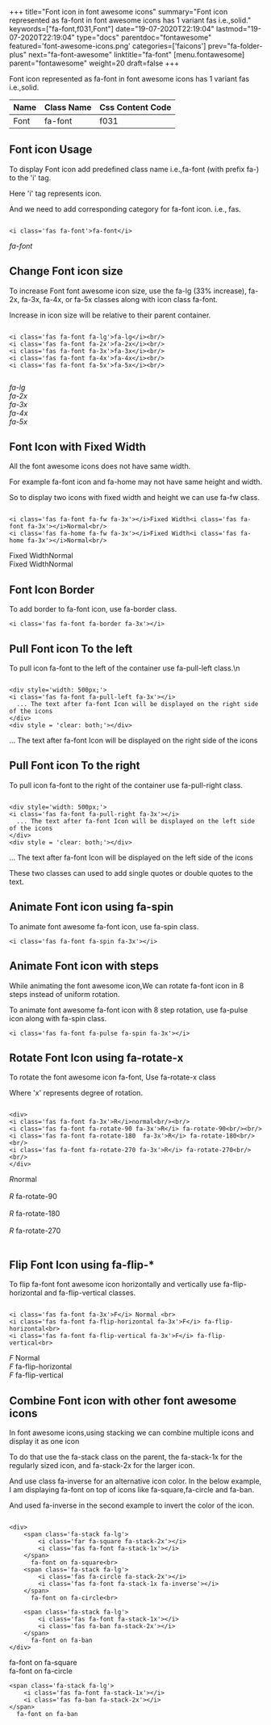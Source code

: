 +++
title="Font icon in font awesome icons"
summary="Font icon represented as fa-font in font awesome icons has 1 variant fas i.e.,solid."
keywords=["fa-font,f031,Font"]
date="19-07-2020T22:19:04"
lastmod="19-07-2020T22:19:04"
type="docs"
parentdoc="fontawesome"
featured='font-awesome-icons.png'
categories=['faicons']
prev="fa-folder-plus"
next="fa-font-awesome"
linktitle="fa-font"
[menu.fontawesome]
parent="fontawesome"
weight=20
draft=false
+++


Font icon represented as fa-font in font awesome icons has 1 variant fas i.e.,solid.

<div class='table-responsive'><table class='table'><thead><tr><th>Name</th><th>Class Name</th><th>Css Content Code</th></tr></thead><tbody><tr><td>Font</td><td>fa-font</td><td>f031</td></tr></tbody></table></div>



## Font icon Usage

To display Font icon add predefined class name i.e.,fa-font (with prefix fa-) to the 'i' tag.

Here 'i' tag represents icon.

And we need to add corresponding category for fa-font icon. i.e., fas.


```

<i class='fas fa-font'>fa-font</i>
```

<i class='fas fa-font'>fa-font</i>




## Change Font icon size
To increase Font font awesome icon size, use the fa-lg (33% increase), fa-2x, fa-3x, fa-4x, or fa-5x classes along with icon class fa-font.

Increase in icon size will be relative to their parent container. 

```

<i class='fas fa-font fa-lg'>fa-lg</i><br/>
<i class='fas fa-font fa-2x'>fa-2x</i><br/>
<i class='fas fa-font fa-3x'>fa-3x</i><br/>
<i class='fas fa-font fa-4x'>fa-4x</i><br/>
<i class='fas fa-font fa-5x'>fa-5x</i><br/>
            
```

<i class='fas fa-font fa-lg'>fa-lg</i><br/>
<i class='fas fa-font fa-2x'>fa-2x</i><br/>
<i class='fas fa-font fa-3x'>fa-3x</i><br/>
<i class='fas fa-font fa-4x'>fa-4x</i><br/>
<i class='fas fa-font fa-5x'>fa-5x</i><br/>
            



## Font Icon with Fixed Width 

All the font awesome icons does not have same width.

For example fa-font icon and fa-home may not have same height and width.

So to display two icons with fixed width and height we can use fa-fw class.


```

<i class='fas fa-font fa-fw fa-3x'></i>Fixed Width<i class='fas fa-font fa-3x'></i>Normal<br/>
<i class='fas fa-home fa-fw fa-3x'></i>Fixed Width<i class='fas fa-home fa-3x'></i>Normal<br/>
```

<i class='fas fa-font fa-fw fa-3x'></i>Fixed Width<i class='fas fa-font fa-3x'></i>Normal<br/>
<i class='fas fa-home fa-fw fa-3x'></i>Fixed Width<i class='fas fa-home fa-3x'></i>Normal<br/>



## Font Icon Border 

To add border to fa-font icon, use fa-border class.


```
<i class='fas fa-font fa-border fa-3x'></i>

```
<i class='fas fa-font fa-border fa-3x'></i>





## Pull Font icon To the left

To pull icon fa-font to the left of the container use fa-pull-left class.\n

```

<div style='width: 500px;'>
<i class='fas fa-font fa-pull-left fa-3x'></i>
  ... The text after fa-font Icon will be displayed on the right side of the icons
</div>
<div style = 'clear: both;'></div>
```

<div style='width: 500px;'>
<i class='fas fa-font fa-pull-left fa-3x'></i>
  ... The text after fa-font Icon will be displayed on the right side of the icons
</div>
<div style = 'clear: both;'></div>




## Pull Font icon To the right
To pull icon fa-font to the right of the container use fa-pull-right class.

```

<div style='width: 500px;'>
<i class='fas fa-font fa-pull-right fa-3x'></i>
  ... The text after fa-font Icon will be displayed on the left side of the icons
</div>
<div style = 'clear: both;'></div>
```

<div style='width: 500px;'>
<i class='fas fa-font fa-pull-right fa-3x'></i>
  ... The text after fa-font Icon will be displayed on the left side of the icons
</div>
<div style = 'clear: both;'></div>

These two classes can used to add single quotes or double quotes to the text.


## Animate Font icon using fa-spin
To animate font awesome fa-font icon, use fa-spin class.

```
<i class='fas fa-font fa-spin fa-3x'></i>
```
<i class='fas fa-font fa-spin fa-3x'></i>




## Animate Font icon with steps
While animating the font awesome icon,We can rotate fa-font icon in 8 steps instead of uniform rotation.

To animate font awesome fa-font icon with 8 step rotation, use fa-pulse icon along with fa-spin class.


```
<i class='fas fa-font fa-pulse fa-spin fa-3x'></i>

```
<i class='fas fa-font fa-pulse fa-spin fa-3x'></i>





## Rotate Font Icon using fa-rotate-x
To rotate the font awesome icon fa-font, Use fa-rotate-x class

Where 'x' represents degree of rotation.


```

<div>
<i class='fas fa-font fa-3x'>R</i>normal<br/><br/>
<i class='fas fa-font fa-rotate-90 fa-3x'>R</i> fa-rotate-90<br/><br/> 
<i class='fas fa-font fa-rotate-180  fa-3x'>R</i> fa-rotate-180<br/><br/> 
<i class='fas fa-font fa-rotate-270 fa-3x'>R</i> fa-rotate-270<br/><br/>
</div>
```

<div>
<i class='fas fa-font fa-3x'>R</i>normal<br/><br/>
<i class='fas fa-font fa-rotate-90 fa-3x'>R</i> fa-rotate-90<br/><br/> 
<i class='fas fa-font fa-rotate-180  fa-3x'>R</i> fa-rotate-180<br/><br/> 
<i class='fas fa-font fa-rotate-270 fa-3x'>R</i> fa-rotate-270<br/><br/>
</div>




## Flip Font Icon using fa-flip-*
To flip fa-font font awesome icon horizontally and vertically use fa-flip-horizontal and fa-flip-vertical classes. 

```

<i class='fas fa-font fa-3x'>F</i> Normal <br>
<i class='fas fa-font fa-flip-horizontal fa-3x'>F</i> fa-flip-horizontal<br>
<i class='fas fa-font fa-flip-vertical fa-3x'>F</i> fa-flip-vertical<br>
```

<i class='fas fa-font fa-3x'>F</i> Normal <br>
<i class='fas fa-font fa-flip-horizontal fa-3x'>F</i> fa-flip-horizontal<br>
<i class='fas fa-font fa-flip-vertical fa-3x'>F</i> fa-flip-vertical<br>




## Combine Font icon with other font awesome icons
In font awesome icons,using stacking we can combine multiple icons and display it as one icon 

To do that use the fa-stack class on the parent, the fa-stack-1x for the regularly sized icon, and fa-stack-2x for the larger icon.

And use class fa-inverse for an alternative icon color. 
In the below example, I am displaying fa-font on top of icons like fa-square,fa-circle and fa-ban.

And used fa-inverse in the second example to invert the color of the icon.

```

<div>
    <span class='fa-stack fa-lg'>
        <i class='far fa-square fa-stack-2x'></i>
        <i class='fas fa-font fa-stack-1x'></i>
    </span>
      fa-font on fa-square<br>
    <span class='fa-stack fa-lg'>
        <i class='fas fa-circle fa-stack-2x'></i>
        <i class='fas fa-font fa-stack-1x fa-inverse'></i>
    </span>
      fa-font on fa-circle<br>

    <span class='fa-stack fa-lg'>
        <i class='fas fa-font fa-stack-1x'></i>
        <i class='fas fa-ban fa-stack-2x'></i>
    </span>
      fa-font on fa-ban
</div>
```

<div>
    <span class='fa-stack fa-lg'>
        <i class='far fa-square fa-stack-2x'></i>
        <i class='fas fa-font fa-stack-1x'></i>
    </span>
      fa-font on fa-square<br>
    <span class='fa-stack fa-lg'>
        <i class='fas fa-circle fa-stack-2x'></i>
        <i class='fas fa-font fa-stack-1x fa-inverse'></i>
    </span>
      fa-font on fa-circle<br>

    <span class='fa-stack fa-lg'>
        <i class='fas fa-font fa-stack-1x'></i>
        <i class='fas fa-ban fa-stack-2x'></i>
    </span>
      fa-font on fa-ban
</div>






